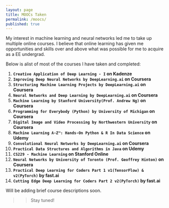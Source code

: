```yaml
---
layout: page
title: MOOCs Taken
permalink: /moocs/
published: true
---
```


My interest in machine learning and neural networks led me to take up multiple online courses. I believe that online learning has given me opportunities and skills over and above what was possible for me to acquire as a EE undergrad.  

Below is alist of most of the courses I have taken and completed:

1.  **```Creative Application of Deep Learning - I``` on Kadenze**
2.	**```Improving Deep Neural Networks by DeepLearning.ai``` on Coursera**
3.	**```Structuring Machine Learning Projects by DeepLearning.ai``` on Coursera**
4.	**```Neural Networks and Deep Learning by DeepLearning.ai``` on Coursera** 
5.	**```Machine Learning by Stanford University(Prof. Andrew Ng)``` on Coursera**  			      
6.	**```Programming for Everybody (Python) by University of Michigan``` on Coursera**	 
7.	**```Digital Image and Video Processing by Northwestern University``` on Coursera**
8.	**```Machine Learning A-Z™: Hands-On Python & R In Data Science``` on Udemy**
9.  **```Convolutional Neural Networks by DeepLearning.ai``` on Coursera**
10. **```Practical Data Structures and Algorithms in Java``` on Udemy**
11. **```CS229 - Machine Learning``` on Stanford Online**
12. **```Neural Networks by University of Toronto (Prof. Geoffrey Hinton)``` on Coursera**
13. **```Practical Deep Learning for Coders Part 1 v1(TensorFlow) & v2(PyTorch)``` by fast.ai**
14. **```Cutting Edge Deep Learning for Coders Part 2 v2(PyTorch)``` by fast.ai** 


Will be adding brief course descriptions soon.

>> Stay tuned!
